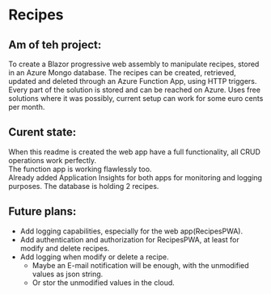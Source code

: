 # Recipes

## Am of teh project:
To create a Blazor progressive web assembly to manipulate recipes, stored in an Azure Mongo database. The recipes can be created, retrieved, updated and deleted through an Azure Function App, using HTTP triggers. Every part of the solution is stored and can be reached on Azure. Uses free solutions where it was possibly, current setup can work for some euro cents per month.

## Curent state:
When this readme is created the web app have a full functionality, all CRUD operations work perfectly.  
The function app is working flawlessly too.  
Already added Application Insights for both apps for monitoring and logging purposes.
The database is holding 2 recipes.

## Future plans:
- Add logging capabilities, especially for the web app(RecipesPWA).
- Add authentication and authorization for RecipesPWA, at least for modify and delete recipes.
- Add logging when modify or delete a recipe.
    - Maybe an E-mail notification will be enough, with the unmodified values as json string.  
    - Or stor the unmodified values in the cloud.